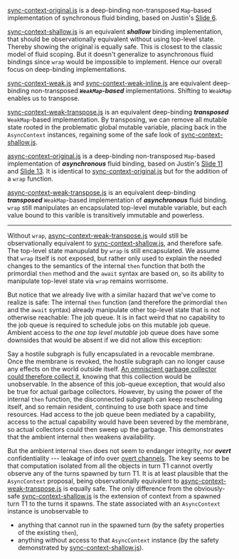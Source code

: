 [sync-context-original.js](./sync-context-original.js) is a deep-binding non-transposed `Map`-based implementation of synchronous fluid binding, based on Justin's [Slide 6](https://docs.google.com/presentation/d/1yw4d0ca6v2Z2Vmrnac9E9XJFlC872LDQ4GFR17QdRzk/edit#slide=id.g198251ee25f_2_6).

[sync-context-shallow.js](sync-context-shallow.js) is an equivalent ***shallow*** binding implementation, that should be observationally equivalent without using top-level state. Thereby showing the original is equally safe. This is closest to the classic model of fluid scoping. But it doesn't generalize to asynchronous fluid bindings since `wrap` would be impossible to implement. Hence our overall focus on deep-binding implementations.

[sync-context-weak.js](./sync-context-weak.js) and [sync-context-weak-inline.js](./sync-context-weak-inline.js) are equivalent deep-binding non-transposed ***`WeakMap`-based*** implementations. Shifting to `WeakMap` enables us to transpose.

[sync-context-weak-transpose.js](./sync-context-weak-transpose.js) is an equivalent deep-binding ***transposed*** `WeakMap`-based implementation. By transposing, we can remove all mutable state rooted in the problematic global mutable variable, placing back in the `AsyncContext` instances, regaining some of the safe look of [sync-context-shallow.js](sync-context-shallow.js).


[async-context-original.js](./async-context-original.js) is a deep-binding non-transposed `Map`-based implementation of ***asynchronous*** fluid binding, based on Justin's [Slide 11](https://docs.google.com/presentation/d/1yw4d0ca6v2Z2Vmrnac9E9XJFlC872LDQ4GFR17QdRzk/edit#slide=id.g18e6eaa50e1_0_192) and [Slide 13](https://docs.google.com/presentation/d/1yw4d0ca6v2Z2Vmrnac9E9XJFlC872LDQ4GFR17QdRzk/edit#slide=id.g191c1f7e99f_0_0). It is identical to [sync-context-original.js](./sync-context-original.js) but for the addition of a `wrap` function.

[async-context-weak-transpose.js](./async-context-weak-transpose.js) is an equivalent deep-binding ***transposed*** `WeakMap`-based implementation of ***asynchronous*** fluid binding. `wrap` still manipulates an encapsulated top-level mutable variable, but each value bound to this varible is transitively immutable and powerless.

---

Without `wrap`, [async-context-weak-transpose.js](./async-context-weak-transpose.js) would still be observationally equivalent to [sync-context-shallow.js](sync-context-shallow.js), and therefore safe. The top-level state manupulatd by `wrap` is still encapsulated. We assume that `wrap` itself is not exposed, but rather only used to explain the needed changes to the semantics of the internal `then` function that both the primordial `then` method and the `await` syntax are based on, so its ability to manipulate top-level state via `wrap` remains worrisome.

But notice that we already live with a similar hazard that we've come to realize is safe: The internal `then` function (and therefore the primordial `then` and the `await` syntax) already manipulate other top-level state that is not otherwise reachable: The job queue. It is in fact weird that no capability to the job queue is required to schedule jobs on this mutable job queue. Ambient access to *the one top level mutable* job queue does have some downsides that would be absent if we did not allow this exception:

Say a hostile subgraph is fully encapsulated in a revocable membrane. Once the membrane is revoked, the hostile subgraph can no longer cause any effects on the world outside itself. [An omniscient garbage collector could therefore collect it](https://www.youtube.com/watch?v=oBqeDYETXME&list=PLKr-mvz8uvUgybLg53lgXSeLOp4BiwvB2&index=5&t=1574s), knowing that this collection would be unobservable. In the absence of this job-queue exception, that would also be true for actual garbage collectors. However, by using the power of the internal `then` function, the disconnected subgraph can keep rescheduling itself, and so remain resident, continuing to use both space and time resources. Had access to the job queue been mediated by a capability, access to the actual capability would have been severed by the membrane, so actual collectors could then sweep up the garbage. This demonstrates that the ambient internal `then` weakens availability.

But the ambient internal `then` does not seem to endanger integrity, nor ***overt*** confidentiality --- leakage of info over [overt channels](https://agoric.com/blog/all/taxonomy-of-security-issues/). The key seems to be that computation isolated from all the objects in turn T1 cannot overtly observe any of the turns spawned by turn T1. It is at least plausible that the `AsyncContext` proposal, being observationally equivalent to [async-context-weak-transpose.js](./async-context-weak-transpose.js) is equally safe. The only difference from the obviously-safe [sync-context-shallow.js](sync-context-shallow.js) is the extension of context from a spawned turn T1 to the turns it spawns. The state associated with an `AsyncContext` instance is unobservable to
   * anything that cannot run in the spawned turn (by the safety properties of the existing `then`),
   * anything without access to that `AsyncContext` instance (by the safety demonstrated by [sync-context-shallow.js](sync-context-shallow.js)).
